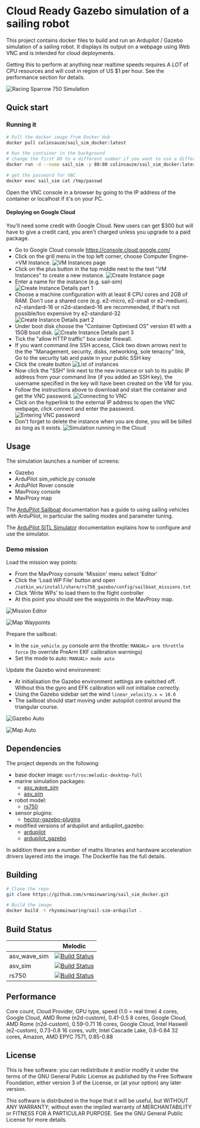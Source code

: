 # Cloud Ready Gazebo simulation of a sailing robot

This project contains docker files to build and run an Ardupilot / Gazebo
simulation of a sailing robot. It displays its output on a webpage using Web VNC and is intended for cloud deployments.

Getting this to perform at anything near realtime speeds requires *A LOT* of CPU resources and will cost in region of US $1 per hour. See the performance section for details.

![Racing Sparrow 750 Simulation](https://github.com/srmainwaring/sail_sim_docker/wiki/images/ocean_waves_rs750_fft.jpg)

## Quick start

### Running it

```bash
# Pull the docker image from Docker Hub
docker pull colinsauze/sail_sim_docker:latest

# Run the container in the background
# change the first 80 to a different number if you want to use a different port
docker run -d --name sail_sim -p 80:80 colinsauze/sail_sim_docker:latest  

# get the password for VNC
docker exec sail_sim cat /tmp/passwd
```

Open the VNC console in a browser by going to the IP address of the container or localhost if it's on your PC. 


#### Deploying on Google Cloud

You'll need some credit with Google Cloud. New users can get $300 but will have to give a credit card, you aren't charged unless you upgrade to a paid package. 

* Go to Google Cloud console https://console.cloud.google.com/
* Click on the grill menu in the top left corner, choose Computer Engine->VM Instance.
![VM Instances page](google_cloud_1.png)
* Click on the plus button in the top middle next to the text "VM Instances" to create a new instance.
![Create Instance page](google_cloud_2.png)
* Enter a name for the instance (e.g. sail-sim)
![Create Instance Details part 1](google_cloud_3.png)
* Choose a machine configuration with at least 8 CPU cores and 2GB of RAM. Don't use a shared core (e.g. e2-micro, e2-small or e2-medium). n2-standard-16 or n2d-standard-16 are recommended, if that's not possible/too expensive try e2-standard-32 
![Create Instance Details part 2](google_cloud_4.png)
* Under boot disk choose the "Container Optimised OS" version 81 with a 15GB boot disk.
![Create Instance Details part 3](google_cloud_5.png)
* Tick the "allow HTTP traffic" box under firewall.
* If you want command line SSH access, Click two down arrows next to the the "Management, security, disks, networking, sole tenacny" link, Go to the security tab and paste in your public SSH key
* Click the create button
![List of instances](google_cloud_6.png)
* Now click the "SSH" link next to the new instance or ssh to its public IP address from your command line (if you added an SSH key), the username specified in the key will have been created on the VM for you.
* Follow the instructions above to download and start the container and get the VNC password.
![Connecting to VNC](vnc_connect.png)
* Click on the hyperlink to the external IP address to open the VNC webpage, click connect and enter the password.
![Entering VNC password](vnc_password.png)
* Don't forget to delete the instance when you are done, you will be billed as long as it exists.
![Simulation running in the Cloud](running.png)

## Usage

The simulation launches a number of screens:

- Gazebo
- ArduPilot sim_vehicle.py console
- ArduPilot Rover console
- MavProxy console
- MavProxy map

The [ArduPilot Sailboat](https://ardupilot.org/rover/docs/sailboat-home.html) documentation has a guide to
using sailing vehicles with ArduPilot, in particular the sailing modes and parameter tuning.

The [ArduPilot SITL Simulator](https://ardupilot.org/dev/docs/sitl-simulator-software-in-the-loop.html)
documentation explains how to configure and use the simulator.

### Demo mission

Load the mission way points:

- From the MavProxy console 'Mission' menu select 'Editor'
- Click the 'Load WP File' button and open `/catkin_ws/install/share/rs750_gazebo/config/sailboat_missions.txt`
- Click 'Write WPs' to load them to the flight controller
- At this point you should see the waypoints in the MavProxy map.

![Mission Editor](https://github.com/srmainwaring/sail_sim_docker/wiki/images/mission_editor.jpg)

![Map Waypoints](https://github.com/srmainwaring/sail_sim_docker/wiki/images/map_waypoints.jpg)


Prepare the sailboat:

- In the `sim_vehicle.py` console arm the throttle: `MANUAL> arm throttle force` (to override PreArm EKF calibration warnings)
- Set the mode to auto: `MANUAL> mode auto`

Update the Gazebo wind environment:

- At initialisation the Gazebo environment settings are switched off. Without this the gyro and EFK calibration will not initialise correctly.
- Using the Gazebo sidebar set the wind `linear_velocity.x = 10.0`
- The sailboat should start moving under autopilot control around the triangular course.

![Gazebo Auto](https://github.com/srmainwaring/sail_sim_docker/wiki/images/gazebo_mip.jpg)

![Map Auto](https://github.com/srmainwaring/sail_sim_docker/wiki/images/map_mip.jpg)


## Dependencies

The project depends on the following:

- base docker image: `osrf/ros:melodic-desktop-full`
- marine simulation packages:
  - [asv_wave_sim](https://github.com/srmainwaring/asv_wave_sim.git)
  - [asv_sim](https://github.com/srmainwaring/asv_sim.git)
- robot model:
  - [rs750](https://github.com/srmainwaring/rs750.git)
- sensor plugins:
  - [hector-gazebo-plugins](http://wiki.ros.org/hector_gazebo_plugins)
- modified versions of ardupilot and ardupilot_gazebo:
  - [ardupilot](https://github.com/srmainwaring/ardupilot)
  - [ardupilot_gazebo](https://github.com/srmainwaring/ardupilot_gazebo)

In addition there are a number of maths libraries and hardware acceleration drivers layered into the image. The Dockerfile has the full details.

## Building

```bash
# Clone the repo
git clone https://github.com/srmainwaring/sail_sim_docker.git

# Build the image
docker build -t rhysmainwaring/sail-sim-ardupilot .
```

## Build Status

|    | Melodic |
|--- |--- |
| asv_wave_sim | [![Build Status](https://travis-ci.org/srmainwaring/asv_wave_sim.svg?branch=feature%2Ffft_waves)](https://travis-ci.org/srmainwaring/asv_wave_sim) |
| asv_sim | [![Build Status](https://travis-ci.org/srmainwaring/asv_sim.svg?branch=feature%2Fwrsc-devel)](https://travis-ci.org/srmainwaring/asv_sim) |
| rs750 | [![Build Status](https://travis-ci.org/srmainwaring/rs750.svg?branch=feature%2Fwrsc-devel)](https://travis-ci.org/srmainwaring/rs750) |


## Performance

Core count, Cloud Provider, GPU type, speed (1.0 = real time)
4 cores, Google Cloud, AMD Rome (n2d-custom), 0.41-0.5
8 cores, Google Cloud, AMD Rome (n2d-custom), 0.59-0.71
16 cores, Google Cloud, Intel Haswell (e2-custom), 0.73-0.8
16 cores, vultr, Intel Cascade Lake, 0.8-0.84
32 cores, Amazon, AMD EPYC 7571, 0.85-0.88



## License
This is free software: you can redistribute it and/or modify it under the terms of the GNU General Public License as published by the Free Software Foundation, either version 3 of the License, or (at your option) any later version.

This software is distributed in the hope that it will be useful, but WITHOUT ANY WARRANTY; without even the implied warranty of MERCHANTABILITY or FITNESS FOR A PARTICULAR PURPOSE. See the GNU General Public License for more details.

